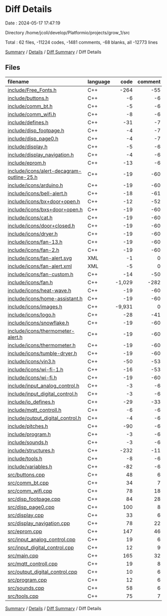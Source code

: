 # Diff Details

Date : 2024-05-17 17:47:19

Directory /home/jcoli/develop/Platformio/projects/grow_1/src

Total : 62 files,  -11224 codes, -1481 comments, -68 blanks, all -12773 lines

[Summary](results.md) / [Details](details.md) / [Diff Summary](diff.md) / Diff Details

## Files
| filename | language | code | comment | blank | total |
| :--- | :--- | ---: | ---: | ---: | ---: |
| [include/Free_Fonts.h](/include/Free_Fonts.h) | C++ | -264 | -55 | -61 | -380 |
| [include/buttons.h](/include/buttons.h) | C++ | -6 | -6 | -5 | -17 |
| [include/comm_bt.h](/include/comm_bt.h) | C++ | -5 | -6 | -4 | -15 |
| [include/comm_wifi.h](/include/comm_wifi.h) | C++ | -8 | -6 | -5 | -19 |
| [include/defines.h](/include/defines.h) | C++ | -31 | -7 | -11 | -49 |
| [include/disp_footpage.h](/include/disp_footpage.h) | C++ | -4 | -7 | -5 | -16 |
| [include/disp_page0.h](/include/disp_page0.h) | C++ | -4 | -7 | -5 | -16 |
| [include/display.h](/include/display.h) | C++ | -5 | -6 | -4 | -15 |
| [include/display_navigation.h](/include/display_navigation.h) | C++ | -4 | -6 | -4 | -14 |
| [include/eprom.h](/include/eprom.h) | C++ | -13 | -6 | -4 | -23 |
| [include/icons/alert-decagram-outline-25.h](/include/icons/alert-decagram-outline-25.h) | C++ | -19 | -60 | -6 | -85 |
| [include/icons/arduino.h](/include/icons/arduino.h) | C++ | -19 | -60 | -6 | -85 |
| [include/icons/bell-alert.h](/include/icons/bell-alert.h) | C++ | -18 | -61 | -6 | -85 |
| [include/icons/bx+door+open.h](/include/icons/bx+door+open.h) | C++ | -12 | -52 | -6 | -70 |
| [include/icons/bxs+door+open.h](/include/icons/bxs+door+open.h) | C++ | -19 | -60 | -6 | -85 |
| [include/icons/cat.h](/include/icons/cat.h) | C++ | -19 | -60 | -6 | -85 |
| [include/icons/door+closed.h](/include/icons/door+closed.h) | C++ | -19 | -60 | -6 | -85 |
| [include/icons/dryer.h](/include/icons/dryer.h) | C++ | -19 | -60 | -6 | -85 |
| [include/icons/fan-13.h](/include/icons/fan-13.h) | C++ | -19 | -60 | -6 | -85 |
| [include/icons/fan-2.h](/include/icons/fan-2.h) | C++ | -19 | -60 | -6 | -85 |
| [include/icons/fan-alert.svg](/include/icons/fan-alert.svg) | XML | -1 | 0 | 0 | -1 |
| [include/icons/fan-alert.xml](/include/icons/fan-alert.xml) | XML | -5 | 0 | -1 | -6 |
| [include/icons/fan-custom.h](/include/icons/fan-custom.h) | C++ | -14 | -50 | -6 | -70 |
| [include/icons/fan.h](/include/icons/fan.h) | C++ | -1,029 | -282 | -6 | -1,317 |
| [include/icons/heat-wave.h](/include/icons/heat-wave.h) | C++ | -19 | -60 | -6 | -85 |
| [include/icons/home-assistant.h](/include/icons/home-assistant.h) | C++ | -19 | -60 | -6 | -85 |
| [include/icons/images.h](/include/icons/images.h) | C++ | -9,931 | 0 | -8 | -9,939 |
| [include/icons/logo.h](/include/icons/logo.h) | C++ | -28 | -41 | -6 | -75 |
| [include/icons/snowflake.h](/include/icons/snowflake.h) | C++ | -19 | -60 | -6 | -85 |
| [include/icons/thermometer-alert.h](/include/icons/thermometer-alert.h) | C++ | -19 | -60 | -6 | -85 |
| [include/icons/thermometer.h](/include/icons/thermometer.h) | C++ | -19 | -60 | -6 | -85 |
| [include/icons/tumble-dryer.h](/include/icons/tumble-dryer.h) | C++ | -19 | -60 | -6 | -85 |
| [include/icons/vin3.h](/include/icons/vin3.h) | C++ | -50 | -53 | -6 | -109 |
| [include/icons/wi-fi-1.h](/include/icons/wi-fi-1.h) | C++ | -16 | -53 | -6 | -75 |
| [include/icons/wi-fi.h](/include/icons/wi-fi.h) | C++ | -19 | -60 | -6 | -85 |
| [include/input_analog_control.h](/include/input_analog_control.h) | C++ | -3 | -6 | -4 | -13 |
| [include/input_digital_control.h](/include/input_digital_control.h) | C++ | -3 | -6 | -5 | -14 |
| [include/io_defines.h](/include/io_defines.h) | C++ | -29 | -33 | -14 | -76 |
| [include/mqtt_controll.h](/include/mqtt_controll.h) | C++ | -6 | -6 | -5 | -17 |
| [include/output_digital_control.h](/include/output_digital_control.h) | C++ | -4 | -6 | -4 | -14 |
| [include/pitches.h](/include/pitches.h) | C++ | -90 | -6 | -1 | -97 |
| [include/program.h](/include/program.h) | C++ | -3 | -6 | -5 | -14 |
| [include/sounds.h](/include/sounds.h) | C++ | -3 | -6 | -4 | -13 |
| [include/structures.h](/include/structures.h) | C++ | -232 | -11 | -45 | -288 |
| [include/tools.h](/include/tools.h) | C++ | -8 | -6 | -5 | -19 |
| [include/variables.h](/include/variables.h) | C++ | -82 | -6 | -16 | -104 |
| [src/buttons.cpp](/src/buttons.cpp) | C++ | 48 | 6 | 14 | 68 |
| [src/comm_bt.cpp](/src/comm_bt.cpp) | C++ | 34 | 7 | 15 | 56 |
| [src/comm_wifi.cpp](/src/comm_wifi.cpp) | C++ | 78 | 18 | 25 | 121 |
| [src/disp_footpage.cpp](/src/disp_footpage.cpp) | C++ | 84 | 28 | 19 | 131 |
| [src/disp_page0.cpp](/src/disp_page0.cpp) | C++ | 100 | 8 | 23 | 131 |
| [src/display.cpp](/src/display.cpp) | C++ | 33 | 6 | 21 | 60 |
| [src/display_navigation.cpp](/src/display_navigation.cpp) | C++ | 78 | 22 | 7 | 107 |
| [src/eprom.cpp](/src/eprom.cpp) | C++ | 147 | 46 | 40 | 233 |
| [src/input_analog_control.cpp](/src/input_analog_control.cpp) | C++ | 19 | 6 | 14 | 39 |
| [src/input_digital_control.cpp](/src/input_digital_control.cpp) | C++ | 12 | 9 | 13 | 34 |
| [src/main.cpp](/src/main.cpp) | C++ | 165 | 32 | 43 | 240 |
| [src/mqtt_controll.cpp](/src/mqtt_controll.cpp) | C++ | 19 | 8 | 18 | 45 |
| [src/output_digital_control.cpp](/src/output_digital_control.cpp) | C++ | 10 | 6 | 7 | 23 |
| [src/program.cpp](/src/program.cpp) | C++ | 12 | 6 | 12 | 30 |
| [src/sounds.cpp](/src/sounds.cpp) | C++ | 58 | 6 | 10 | 74 |
| [src/tools.cpp](/src/tools.cpp) | C++ | 75 | 7 | 8 | 90 |

[Summary](results.md) / [Details](details.md) / [Diff Summary](diff.md) / Diff Details